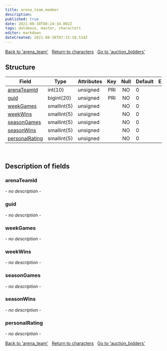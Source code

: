 ```yaml
---
title: arena_team_member
description: 
published: true
date: 2021-08-30T08:24:34.002Z
tags: database, master, characters
editor: markdown
dateCreated: 2021-08-30T07:15:10.514Z
---
```


<a href="https://dev.trinitycore.info/en/database/master/characters/arena_team" class="mt-5 v-btn v-btn--depressed v-btn--flat v-btn--outlined theme--light v-size--default darkblue--text text--lighten-3"><span class="v-btn__content"><i aria-hidden="true" class="v-icon notranslate v-icon--left mdi mdi-arrow-left theme--light"></i><span>Back to 'arena_team'</span></span></a>&nbsp;&nbsp;&nbsp;<a href="https://dev.trinitycore.info/en/database/master/characters/home" class="mt-5 v-btn v-btn--depressed v-btn--flat v-btn--outlined theme--light v-size--default darkblue--text text--lighten-3"><span class="v-btn__content"><i aria-hidden="true" class="v-icon notranslate v-icon--left mdi mdi-home-outline theme--light"></i><span>Return to characters</span></span></a>&nbsp;&nbsp;&nbsp;<a href="https://dev.trinitycore.info/en/database/master/characters/auction_bidders" class="mt-5 v-btn v-btn--depressed v-btn--flat v-btn--outlined theme--light v-size--default darkblue--text text--lighten-3"><span class="v-btn__content"><span>Go to 'auction_bidders'</span><i aria-hidden="true" class="v-icon notranslate v-icon--right mdi mdi-arrow-right theme--light"></i></span></a>

## Structure

| Field | Type | Attributes | Key | Null | Default | Extra | Comment |
| --- | --- | --- | :---: | :---: | --- | --- | --- |
| [arenaTeamId](#arenaTeamId) | int(10) | unsigned | PRI | NO | 0 |  |  |
| [guid](#guid) | bigint(20) | unsigned | PRI | NO | 0 |  |  |
| [weekGames](#weekGames) | smallint(5) | unsigned |  | NO | 0 |  |  |
| [weekWins](#weekWins) | smallint(5) | unsigned |  | NO | 0 |  |  |
| [seasonGames](#seasonGames) | smallint(5) | unsigned |  | NO | 0 |  |  |
| [seasonWins](#seasonWins) | smallint(5) | unsigned |  | NO | 0 |  |  |
| [personalRating](#personalRating) | smallint(5) | unsigned |  | NO | 0 |  |  |
&nbsp;
## Description of fields

### arenaTeamId
*- no description -*
&nbsp;

### guid
*- no description -*
&nbsp;

### weekGames
*- no description -*
&nbsp;

### weekWins
*- no description -*
&nbsp;

### seasonGames
*- no description -*
&nbsp;

### seasonWins
*- no description -*
&nbsp;

### personalRating
*- no description -*
&nbsp;

<a href="https://dev.trinitycore.info/en/database/master/characters/arena_team" class="mt-5 v-btn v-btn--depressed v-btn--flat v-btn--outlined theme--light v-size--default darkblue--text text--lighten-3"><span class="v-btn__content"><i aria-hidden="true" class="v-icon notranslate v-icon--left mdi mdi-arrow-left theme--light"></i><span>Back to 'arena_team'</span></span></a>&nbsp;&nbsp;&nbsp;<a href="https://dev.trinitycore.info/en/database/master/characters/home" class="mt-5 v-btn v-btn--depressed v-btn--flat v-btn--outlined theme--light v-size--default darkblue--text text--lighten-3"><span class="v-btn__content"><i aria-hidden="true" class="v-icon notranslate v-icon--left mdi mdi-home-outline theme--light"></i><span>Return to characters</span></span></a>&nbsp;&nbsp;&nbsp;<a href="https://dev.trinitycore.info/en/database/master/characters/auction_bidders" class="mt-5 v-btn v-btn--depressed v-btn--flat v-btn--outlined theme--light v-size--default darkblue--text text--lighten-3"><span class="v-btn__content"><span>Go to 'auction_bidders'</span><i aria-hidden="true" class="v-icon notranslate v-icon--right mdi mdi-arrow-right theme--light"></i></span></a>

